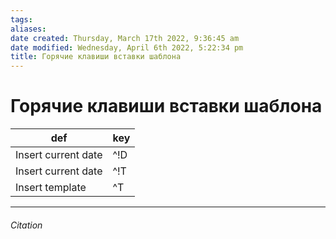 ```yaml
---
tags: 
aliases: 
date created: Thursday, March 17th 2022, 9:36:45 am
date modified: Wednesday, April 6th 2022, 5:22:34 pm
title: Горячие клавиши вставки шаблона
---
```


# Горячие клавиши вставки шаблона


| def                 | key |
| ------------------- | --- |
| Insert current date | ^!D |
| Insert current date | ^!T |
| Insert template     | ^T  |

---

###### Citation
